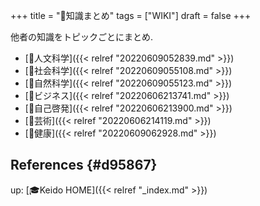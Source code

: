 +++
title = "📝知識まとめ"
tags = ["WIKI"]
draft = false
+++

他者の知識をトピックごとにまとめ.

-   [📁人文科学]({{< relref "20220609052839.md" >}})
-   [📁社会科学]({{< relref "20220609055108.md" >}})
-   [📂自然科学]({{< relref "20220609055123.md" >}})
-   [📁ビジネス]({{< relref "20220606213741.md" >}})
-   [📁自己啓発]({{< relref "20220606213900.md" >}})
-   [📁芸術]({{< relref "20220606214119.md" >}})
-   [📁健康]({{< relref "20220609062928.md" >}})


## References {#d95867}

up: [🎓Keido HOME]({{< relref "_index.md" >}})
